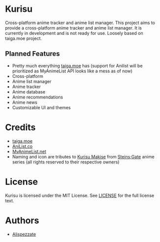 # Kurisu

Cross-platform anime tracker and anime list manager. 
This project aims to provide a cross-platform anime tracker and anime list manager. It is currently in development and is not ready for use.
Loosely based on taiga.moe project.

## Planned Features
- Pretty much everything [taiga.moe](https://taiga.moe) has (support for Anilist will be prioritized as MyAnimeList API looks like a mess as of now) 
- Cross-platform
- Anime list manager
- Anime tracker
- Anime database
- Anime recommendations
- Anime news
- Customizable UI and themes

# Credits
- [taiga.moe](https://taiga.moe)
- [AniList.co](https://anilist.co)
- [MyAnimeList.net](https://myanimelist.net)
- Naming and icon are tributes to [Kurisu Makise](https://en.wikipedia.org/wiki/Kurisu_Makise) from [Steins;Gate](https://en.wikipedia.org/wiki/Steins;Gate) anime series (all rights reserved to their respective owners)

# License
Kurisu is licensed under the MIT License. See [LICENSE](LICENSE) for the full license text.

# Authors
- [Alispezzate](https://alispezzate.github.io)
